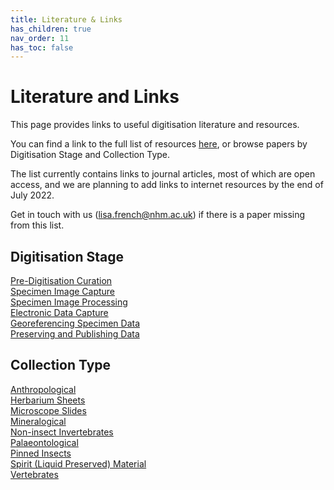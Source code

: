 ```yaml
---
title: Literature & Links
has_children: true
nav_order: 11
has_toc: false
---
```


# Literature and Links

This page provides links to useful digitisation literature and resources. 

You can find a link to the full list of resources [here](https://know.dissco.eu/handle/item/404), or browse papers by Digitisation Stage and Collection Type. 

The list currently contains links to journal articles, most of which are open access, and we are planning to add links to internet resources by the end of July 2022. 

Get in touch with us (lisa.french@nhm.ac.uk) if there is a paper missing from this list.

## Digitisation Stage

[Pre-Digitisation Curation](https://know.dissco.eu/handle/item/404/simple-search?filterquery=Pre-Digitization+Curation+and+Staging&filtername=subject&filtertype=equals)\
[Specimen Image Capture](https://know.dissco.eu/handle/item/404/simple-search?filterquery=Specimen+Image+Capture&filtername=subject&filtertype=equals)\
[Specimen Image Processing](https://know.dissco.eu/handle/item/404/simple-search?filterquery=Specimen+Image+Processing&filtername=subject&filtertype=equals)\
[Electronic Data Capture](https://know.dissco.eu/handle/item/404/simple-search?filterquery=Electronic+Data+Capture&filtername=subject&filtertype=equals)\
[Georeferencing Specimen Data](https://know.dissco.eu/simple-search?query=georeferencing&sort_by=score&order=desc&rpp=10&etal=0&filtername=subject&filterquery=Georeferencing+Specimen+Data&filtertype=equals)\
[Preserving and Publishing Data](https://know.dissco.eu/handle/item/404/simple-search?filterquery=Preserving+and+Publishing+Data&filtername=subject&filtertype=equals)

## Collection Type

[Anthropological](https://know.dissco.eu/handle/item/403/simple-search?filterquery=Anthropological&filtername=subject&filtertype=equals)\
[Herbarium Sheets](https://know.dissco.eu/handle/item/404/simple-search?filterquery=Herbarium+Sheets&filtername=subject&filtertype=equals)\
[Microscope Slides](https://know.dissco.eu/handle/item/404/simple-search?filterquery=Microscope+Slides&filtername=subject&filtertype=equals)\
[Mineralogical](https://know.dissco.eu/handle/item/403/simple-search?filterquery=Mineralogical&filtername=subject&filtertype=equals)\
[Non-insect Invertebrates](https://know.dissco.eu/handle/item/403/simple-search?filterquery=Non-insect+Invertebrates&filtername=subject&filtertype=equals)\
[Palaeontological](https://know.dissco.eu/handle/item/404/simple-search?filterquery=Palaeontological&filtername=subject&filtertype=equals)\
[Pinned Insects](https://know.dissco.eu/handle/item/404/simple-search?filterquery=Pinned+Insects&filtername=subject&filtertype=equals)\
[Spirit (Liquid Preserved) Material](https://know.dissco.eu/handle/item/404/simple-search?filterquery=Spirit+%28liquid+preserved%29+material&filtername=subject&filtertype=equals)\
[Vertebrates](https://know.dissco.eu/handle/item/403/simple-search?filterquery=Vertebrates+%28dry+preserved%29&filtername=subject&filtertype=equals)
